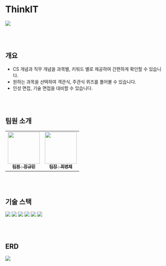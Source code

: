 # ThinkIT

<img src="https://github.com/jgm0327/node_init/assets/100139942/82296283-27ed-4637-9320-1e54aa3688e9">

<br><br>

## 개요
- CS 개념과 직무 개념을 과목별, 키워드 별로 제공하여 간편하게 확인할 수 있습니다.
- 원하는 과목을 선택하여 객관식, 주관식 퀴즈를 풀어볼 수 있습니다.
- 인성 면접, 기술 면접을 대비할 수 있습니다.

<br><br>

## 팀원 소개

<table>
  <tbody>
    <tr>
      <td align="center"><a href="https://github.com/jgm0327"><img src="https://avatars.githubusercontent.com/u/100139942?v=4" width="100px;" alt=""/><br /><sub><b>팀원 : 장규민</b></sub></a><br /></td>
      <td align="center"><a href="https://github.com/chlqudco"><img src="https://avatars.githubusercontent.com/u/68932465?v=4" width="100px;" alt=""/><br /><sub><b>팀장 : 최병채</b></sub></a><br /></td>
  </tbody>
</table>

<br><br>

## 기술 스택

<img src="https://img.shields.io/badge/java-007396?style=for-the-badge&logo=java&logoColor=white" style="disply: inline-block;"> 
<img src="https://img.shields.io/badge/Mysql-4479A1?style=flat-square&logo=Mysql&logoColor=white">
<img src="https://img.shields.io/badge/springboot-6DB33F?style=for-the-badge&logo=springboot&logoColor=white">
<img src="https://img.shields.io/badge/springdatajpa-6DB33F?style=for-the-badge&logo=spring&logoColor=white">
<img src="https://img.shields.io/badge/amazonaws-232F3E?style=for-the-badge&logo=amazonaws&logoColor=white">
<img src="https://img.shields.io/badge/hibernate-59666C?style=for-the-badge&logo=hibernate&logoColor=white">

<br><br>

## ERD

<img src="https://github.com/jgm0327/ThinkIT-/assets/100139942/0677e3cc-988d-4d2a-ab16-f8bf2cebb01e">

